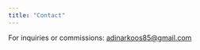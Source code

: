 ```yaml
---
title: "Contact"
---
```

For inquiries or commissions: [adinarkoos85@gmail.com](mailto:adinarkoos85@gmail.com)
